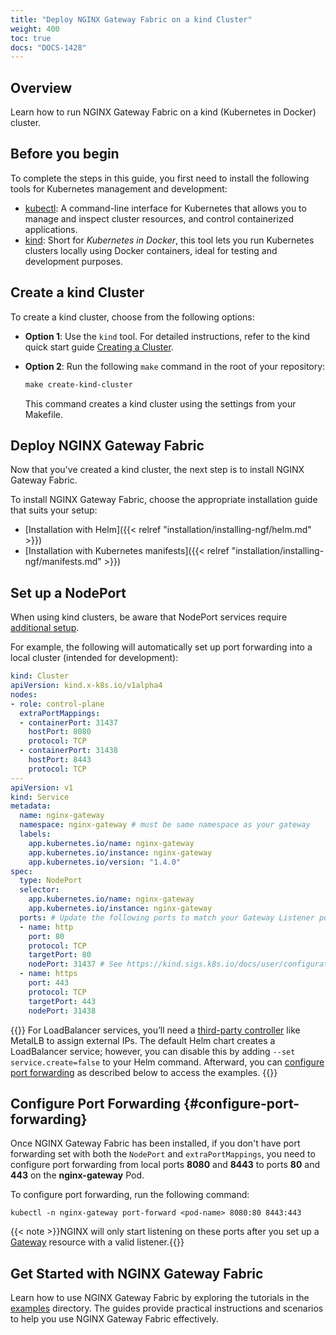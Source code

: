```yaml
---
title: "Deploy NGINX Gateway Fabric on a kind Cluster"
weight: 400
toc: true
docs: "DOCS-1428"
---
```


## Overview

Learn how to run NGINX Gateway Fabric on a kind (Kubernetes in Docker) cluster.

## Before you begin

To complete the steps in this guide, you first need to install the following tools for Kubernetes management and development:

- [kubectl](https://kubernetes.io/docs/tasks/tools/): A command-line interface for Kubernetes that allows you to manage and inspect cluster resources, and control containerized applications.
- [kind](https://kind.sigs.k8s.io/): Short for _Kubernetes in Docker_, this tool lets you run Kubernetes clusters locally using Docker containers, ideal for testing and development purposes.


## Create a kind Cluster

To create a kind cluster, choose from the following options:

- **Option 1**: Use the `kind` tool. For detailed instructions, refer to the kind quick start guide [Creating a Cluster](https://kind.sigs.k8s.io/docs/user/quick-start/#creating-a-cluster).

- **Option 2**: Run the following `make` command in the root of your repository:

   ```makefile
   make create-kind-cluster
   ```

   This command creates a kind cluster using the settings from your Makefile.


## Deploy NGINX Gateway Fabric

Now that you've created a kind cluster, the next step is to install NGINX Gateway Fabric.

To install NGINX Gateway Fabric, choose the appropriate installation guide that suits your setup:

- [Installation with Helm]({{< relref "installation/installing-ngf/helm.md" >}})
- [Installation with Kubernetes manifests]({{< relref "installation/installing-ngf/manifests.md" >}})

## Set up a NodePort

When using kind clusters, be aware that NodePort services require [additional setup](https://kind.sigs.k8s.io/docs/user/configuration/#nodeport-with-port-mappings).

For example, the following will automatically set up port forwarding into a local cluster (intended for development):

```yaml
kind: Cluster
apiVersion: kind.x-k8s.io/v1alpha4
nodes:
- role: control-plane
  extraPortMappings:
  - containerPort: 31437
    hostPort: 8080
    protocol: TCP
  - containerPort: 31438
    hostPort: 8443
    protocol: TCP
---
apiVersion: v1
kind: Service
metadata:
  name: nginx-gateway
  namespace: nginx-gateway # must be same namespace as your gateway
  labels:
    app.kubernetes.io/name: nginx-gateway
    app.kubernetes.io/instance: nginx-gateway
    app.kubernetes.io/version: "1.4.0"
spec:
  type: NodePort
  selector:
    app.kubernetes.io/name: nginx-gateway
    app.kubernetes.io/instance: nginx-gateway
  ports: # Update the following ports to match your Gateway Listener ports
  - name: http
    port: 80
    protocol: TCP
    targetPort: 80
    nodePort: 31437 # See https://kind.sigs.k8s.io/docs/user/configuration/#nodeport-with-port-mappings
  - name: https
    port: 443
    protocol: TCP
    targetPort: 443
    nodePort: 31438
```

{{<note>}}
For LoadBalancer services, you’ll need a [third-party controller](https://kind.sigs.k8s.io/docs/user/loadbalancer/) like MetalLB to assign external IPs. The default Helm chart creates a LoadBalancer service; however, you can disable this by adding `--set service.create=false` to your Helm command. Afterward, you can [configure port forwarding](#configure-port-forwarding) as described below to access the examples.
{{</note>}}

## Configure Port Forwarding {#configure-port-forwarding}

Once NGINX Gateway Fabric has been installed, if you don't have port forwarding set with both the `NodePort` and `extraPortMappings`, you need to configure port forwarding from local ports **8080** and **8443** to ports **80** and **443** on the **nginx-gateway** Pod.

To configure port forwarding, run the following command:

```shell
kubectl -n nginx-gateway port-forward <pod-name> 8080:80 8443:443
```

{{< note >}}NGINX will only start listening on these ports after you set up a [Gateway](https://gateway-api.sigs.k8s.io/api-types/gateway/#gateway) resource with a valid listener.{{</note>}}

## Get Started with NGINX Gateway Fabric

Learn how to use NGINX Gateway Fabric by exploring the tutorials in the [examples](https://github.com/nginxinc/nginx-gateway-fabric/tree/v1.4.0/examples) directory. The guides provide practical instructions and scenarios to help you use NGINX Gateway Fabric effectively.
